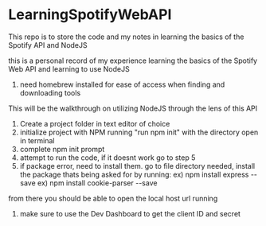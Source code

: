 # LearningSpotifyWebAPI
This repo is to store the code and my notes in learning the basics of the Spotify API and NodeJS


this is a personal record of my experience learning the basics of the Spotify Web API and learning to use NodeJS

1) need homebrew installed for ease of access when finding and downloading tools

This will be the walkthrough on utilizing NodeJS through the lens of this API

1) Create a project folder in text editor of choice
2) initialize project with NPM running "run npm init" with the directory open in terminal 
3) complete npm init prompt 
4) attempt to run the code, if it doesnt work go to step 5
5) if package error, need to install them. go to file directory needed, install the package thats being asked for by running:
      ex)     npm install express --save
      ex)     npm install cookie-parser --save 
 
 
from there you should be able to open the local host url running

1) make sure to use the Dev Dashboard to get the client ID and secret 
